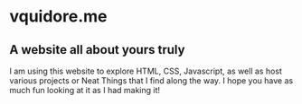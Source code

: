 # vquidore.me
## A website all about yours truly

I am using this website to explore HTML, CSS, Javascript, as well as host various projects or Neat Things that I find along the way. 
I hope you have as much fun looking at it as I had making it! 
